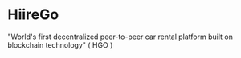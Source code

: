 # HiireGo
"World's first decentralized peer-to-peer car rental platform built on blockchain technology" ( HGO )
